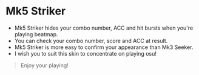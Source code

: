 # Mk5 Striker
* Mk5 Striker hides your combo number, ACC and hit bursts when you're playing beatmap.
* You can check your combo number, score and ACC at result.
* Mk5 Striker is more easy to confirm your appearance than Mk3 Seeker.
* I wish you to suit this skin to concentrate on playing osu!

> Enjoy your playing!
